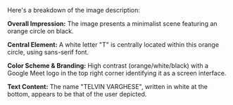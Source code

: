 Here's a breakdown of the image description:

**Overall Impression:** The image presents a minimalist scene featuring an orange circle on black.

**Central Element:** A white letter "T" is centrally located within this orange circle, using sans-serif font.

**Color Scheme & Branding:** High contrast (orange/white/black) with a Google Meet logo in the top right corner identifying it as a screen interface.

**Text Content:** The name "TELVIN VARGHESE", written in white at the bottom, appears to be that of the user depicted.